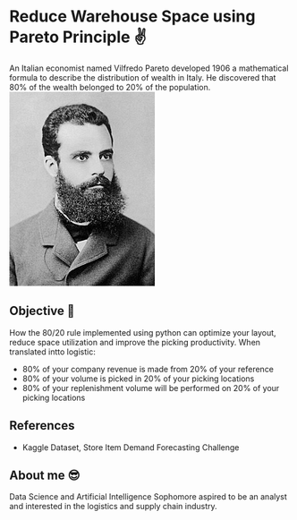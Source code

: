 # Reduce Warehouse Space using Pareto Principle ✌️
An Italian economist named Vilfredo Pareto developed 1906 a mathematical formula to describe the distribution of wealth in Italy. He discovered that 80% of the wealth belonged to 20% of the population.
![](Pareto.jpg)
## Objective 🎯
How the 80/20 rule implemented using python can optimize your layout, reduce space utilization and improve the picking productivity. When translated intto logistic:
- 80% of your company revenue is made from 20% of your reference
- 80% of your volume is picked in 20% of your picking locations
- 80% of your replenishment volume will be performed on 20% of your picking locations

## References
- Kaggle Dataset, Store Item Demand Forecasting Challenge

## About me 😎
Data Science and Artificial Intelligence Sophomore aspired to be an analyst and interested in the logistics and supply chain industry.
